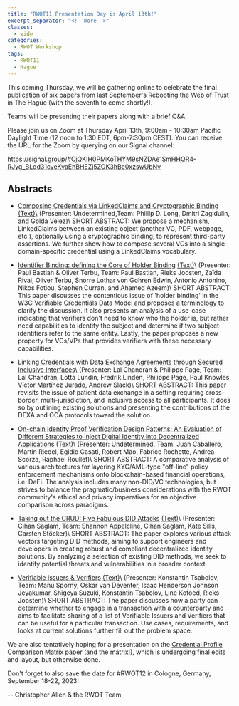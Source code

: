 ```yaml
---
title: "RWOT11 Presentation Day is April 13th!"
excerpt_separator: "<!--more-->"
classes:
  - wide
categories:
  - RWOT Workshop
tags:
  - RWOT11
  - Hague
---
```


This coming Thursday, we will be gathering online to celebrate the final
publication of six papers from last September's Rebooting the Web of
Trust in The Hague (with the seventh to come shortly!).

Teams will be presenting their papers along with a brief Q&A.

<!--more-->

Please join us on Zoom at Thursday April 13th, 9:00am - 10:30am
Pacific Daylight Time (12 noon to 1:30 EDT, 6pm-7:30pm CEST). You can
receive the URL for the Zoom by querying on our Signal channel:

https://signal.group/#CjQKIH0PMKoTHYM9sNZDAe1SmHHQR4-RJyg_BLqd31cyeKvaEhBHEZj5ZOK3hBe0xzswUbNv

## Abstracts

-   [Composing Credentials via LinkedClaims and Cryptographic
Binding](https://github.com/WebOfTrustInfo/rwot11-the-hague/blob/master/final-documents/composable-credentials.pdf) [(Text)](https://github.com/WebOfTrustInfo/rwot11-the-hague/blob/master/final-documents/composable-credentials.md)\ (Presenter: Undetermined,Team: Phillip D. Long, Dmitri Zagidulin, and Golda Velez)\ SHORT ABSTRACT: We propose a mechanism, LinkedClaims between an existing object (another VC, PDF, webpage, etc.), optionally using a cryptographic binding, to represent third-party assertions. We further show how to compose several VCs into a single domain-specific credential using a LinkedClaims vocabulary.

-   [Identifier Binding: defining the Core of Holder Binding](https://github.com/WebOfTrustInfo/rwot11-the-hague/blob/master/final-documents/identifier-binding.pdf) [(Text)](https://github.com/WebOfTrustInfo/rwot11-the-hague/blob/master/final-documents/identifier-binding.md)\ (Presenter: Paul Bastian & Oliver Terbu, Team: Paul Bastian, Rieks Joosten, Zaïda Rivai, Oliver Terbu, Snorre Lothar von Gohren Edwin, Antonio Antonino, Nikos Fotiou, Stephen Curran, and Ahamed Azeem)\ SHORT ABSTRACT: This paper discusses the contentious issue of \'holder binding\' in the W3C Verifiable Credentials Data Model and proposes a terminology to clarify the discussion. It also presents an analysis of a use-case indicating that verifiers don\'t need to know who the holder is, but rather need capabilities to identify the subject and determine if two subject identifiers refer to the same entity. Lastly, the paper proposes a new property for VCs/VPs that provides verifiers with these necessary capabilities.

-   [Linking Credentials with Data Exchange Agreements through Secured Inclusive Interfaces](https://github.com/WebOfTrustInfo/rwot11-the-hague/blob/master/final-documents/data-exchange-agreements-with-oca.pdf)\ (Presenter: Lal Chandran & Philippe Page, Team: Lal Chandran, Lotta Lundin, Fredrik Lindén, Philippe Page, Paul Knowles, Víctor Martínez Jurado, Andrew Slack)\ SHORT ABSTRACT: This paper revisits the issue of patient data exchange in a setting requiring cross-border, multi-jurisdiction, and inclusive access to all participants. It does so by outlining existing solutions and presenting the contributions of the DEXA and OCA protocols toward the solution.

-   [On-chain Identity Proof Verification Design Patterns: An Evaluation of Different Strategies to Inject Digital Identity into Decentralized Applications](https://github.com/WebOfTrustInfo/rwot11-the-hague/blob/master/final-documents/onchain_identity_verification_flows.pdf) [(Text)](https://github.com/WebOfTrustInfo/rwot11-the-hague/blob/master/final-documents/onchain_identity_verification_flows.md)\ (Presenter: Undetermined, Team: Juan Caballero, Martin Riedel, Egidio Casati, Robert Mao, Fabrice Rochette, Andrea Scorza, Raphael Roullet)\ SHORT ABSTRACT: A comparative analysis of various architectures for layering KYC/AML-type "off-line" policy enforcement mechanisms onto blockchain-based financial operations, i.e. DeFi. The analysis includes many non-DID/VC technologies, but strives to balance the pragmatic/business considerations with the RWOT community's ethical and privacy imperatives for an objective comparison across paradigms.

-   [Taking out the CRUD: Five Fabulous DID Attacks](https://github.com/WebOfTrustInfo/rwot11-the-hague/blob/master/final-documents/taking-out-the-crud-five-fabulous-did-attacks.pdf) [(Text)](https://github.com/WebOfTrustInfo/rwot11-the-hague/blob/master/final-documents/taking-out-the-crud-five-fabulous-did-attacks.md)\ (Presenter: Cihan Saglam, Team: Shannon Appelcline, Cihan Saglam, Kate Sills, Carsten Stöcker)\ SHORT ABSTRACT: The paper explores various attack vectors targeting DID methods, aiming to support engineers and developers in creating robust and compliant decentralized identity solutions. By analyzing a selection of existing DID methods, we seek to identify potential threats and vulnerabilities in a broader context.

-   [Verifiable Issuers & Verifiers](https://github.com/WebOfTrustInfo/rwot11-the-hague/blob/master/final-documents/verifiable-issuers-and-verifiers.pdf) [(Text)](https://github.com/WebOfTrustInfo/rwot11-the-hague/blob/master/final-documents/verifiable-issuers-and-verifiers.md)\ (Presenter: Konstantin Tsabolov, Team: Manu Sporny, Oskar van Deventer, Isaac Henderson Johnson Jeyakumar, Shigeya Suzuki, Konstantin Tsabolov, Line Kofoed, Rieks Joosten)\ SHORT ABSTRACT: The paper discusses how a party can determine whether to engage in a transaction with a counterparty and aims to facilitate sharing of a list of Verifiable Issuers and Verifiers that can be useful for a particular transaction. Use cases, requirements, and looks at current solutions further fill out the problem space.

We are also tentatively hoping for a presentation on the [Credential
Profile Comparison Matrix
paper](https://github.com/WebOfTrustInfo/rwot11-the-hague/blob/master/draft-documents/credential-profile-comparison.md)
(and the
[matrix](https://docs.google.com/spreadsheets/d/1Z4cYfjbbE-rABcfC-xab8miocKLomivYMUFibOh9BVo/edit#gid=1084392809)!),
which is undergoing final edits and layout, but otherwise done.

Don't forget to also save the date for #RWOT12 in Cologne, Germany,
September 18-22, 2023!

-- Christopher Allen & the RWOT Team

